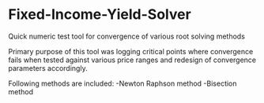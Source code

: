 # Fixed-Income-Yield-Solver
Quick numeric test tool for convergence of various root solving methods

Primary purpose of this tool was logging critical points where convergence fails when tested against various price ranges and redesign of convergence parameters accordingly.

Following methods are included:
-Newton Raphson method
-Bisection method
